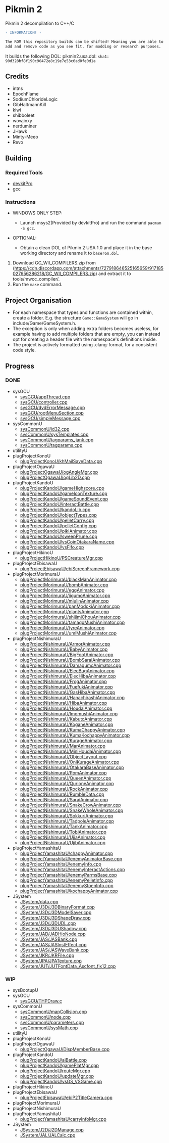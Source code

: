 # Pikmin 2
Pikmin 2 decompilation to C++/C

```diff
- INFORMATION! -

The ROM this repository builds can be shifted! Meaning you are able to now
add and remove code as you see fit, for modding or research purposes.
```

It builds the following DOL:
pikmin2.usa.dol: `sha1: 90d328bf8f190c90472e8c19e7e53c6ad0fe0d1a`

## Credits
- intns
- EpochFlame
- SodiumChlorideLogic
- GibHaltmannKill
- kiwi
- shibboleet
- wowjinxy
- nerduminer
- JHawk
- Minty-Meeo
- Revo

## Building

### Required Tools
* [devkitPro](https://devkitpro.org/wiki/Getting_Started)
* gcc

### Instructions

* WINDOWS ONLY STEP:
	- Launch msys2(Provided by devkitPro) and run the command `pacman -S gcc`.

* OPTIONAL:
	- Obtain a clean DOL of Pikmin 2 USA 1.0 and place it in the base working directory and rename it to `baserom.dol`.
	
1. Download GC_WII_COMPILERS.zip from (https://cdn.discordapp.com/attachments/727918646525165659/917185027656286218/GC_WII_COMPILERS.zip) and extract it to tools/mwcc_compiler/.
2. Run the `make` command.

## Project Organisation
- For each namespace that types and functions are contained within, create a folder. E.g. the structure `Game::GameSystem` will go in include/Game/GameSystem.h.
- The exception is only when adding extra folders becomes useless, for example having to add multiple folders that are empty, you can instead opt for creating a header file with the namespace's definitions inside.
- The project is actively formatted using .clang-format, for a consistent code style.

## Progress
### DONE
- sysGCU
	- <a href="https://github.com/doldecomp/pikmin2/tree/main/src/sysGCU/appThread.cpp">sysGCU/appThread.cpp</a>
	- <a href="https://github.com/doldecomp/pikmin2/tree/main/src/sysGCU/controller.cpp">sysGCU/controller.cpp</a>
	- <a href="https://github.com/doldecomp/pikmin2/tree/main/src/sysGCU/dvdErrorMessage.cpp">sysGCU/dvdErrorMessage.cpp</a>
	- <a href="https://github.com/doldecomp/pikmin2/tree/main/src/sysGCU/rootMenuSection.cpp">sysGCU/rootMenuSection.cpp</a>
	- <a href="https://github.com/doldecomp/pikmin2/tree/main/src/sysGCU/simpleMessage.cpp">sysGCU/simpleMessage.cpp</a>
- sysCommonU
	- <a href="https://github.com/doldecomp/pikmin2/tree/main/src/sysCommonU/id32.cpp">sysCommonU/id32.cpp</a>
	- <a href="https://github.com/doldecomp/pikmin2/tree/main/src/sysCommonU/sysTemplates.cpp">sysCommonU/sysTemplates.cpp</a>
	- <a href="https://github.com/doldecomp/pikmin2/tree/main/src/sysCommonU/tagparams_jank.cpp">sysCommonU/tagparams_jank.cpp</a>
	- <a href="https://github.com/doldecomp/pikmin2/tree/main/src/sysCommonU/tagparams.cpp">sysCommonU/tagparams.cpp</a>
- utilityU
- plugProjectKonoU
	- <a href="https://github.com/doldecomp/pikmin2/tree/main/src/plugProjectKonoU/khMailSaveData.cpp">plugProjectKonoU/khMailSaveData.cpp</a>
- plugProjectOgawaU
	- <a href="https://github.com/doldecomp/pikmin2/tree/main/src/plugProjectOgawaU/ogAngleMgr.cpp">plugProjectOgawaU/ogAngleMgr.cpp</a>
	- <a href="https://github.com/doldecomp/pikmin2/tree/main/src/plugProjectOgawaU/ogLib2D.cpp">plugProjectOgawaU/ogLib2D.cpp</a>
- plugProjectKandoU
	- <a href="https://github.com/doldecomp/pikmin2/tree/main/src/plugProjectKandoU/gameHighscore.cpp">plugProjectKandoU/gameHighscore.cpp</a>
	- <a href="https://github.com/doldecomp/pikmin2/tree/main/src/plugProjectKandoU/gameIconTexture.cpp">plugProjectKandoU/gameIconTexture.cpp</a>
	- <a href="https://github.com/doldecomp/pikmin2/tree/main/src/plugProjectKandoU/gameSoundEvent.cpp">plugProjectKandoU/gameSoundEvent.cpp</a>
	- <a href="https://github.com/doldecomp/pikmin2/tree/main/src/plugProjectKandoU/interactBattle.cpp">plugProjectKandoU/interactBattle.cpp</a>
	- <a href="https://github.com/doldecomp/pikmin2/tree/main/src/plugProjectKandoU/kandoLib.cpp">plugProjectKandoU/kandoLib.cpp</a>
	- <a href="https://github.com/doldecomp/pikmin2/tree/main/src/plugProjectKandoU/objectTypes.cpp">plugProjectKandoU/objectTypes.cpp</a>
	- <a href="https://github.com/doldecomp/pikmin2/tree/main/src/plugProjectKandoU/pelletCarry.cpp">plugProjectKandoU/pelletCarry.cpp</a>
	- <a href="https://github.com/doldecomp/pikmin2/tree/main/src/plugProjectKandoU/pelletConfig.cpp">plugProjectKandoU/pelletConfig.cpp</a>
	- <a href="https://github.com/doldecomp/pikmin2/tree/main/src/plugProjectKandoU/pikiAnimator.cpp">plugProjectKandoU/pikiAnimator.cpp</a>
	- <a href="https://github.com/doldecomp/pikmin2/tree/main/src/plugProjectKandoU/sweepPrune.cpp">plugProjectKandoU/sweepPrune.cpp</a>
	- <a href="https://github.com/doldecomp/pikmin2/tree/main/src/plugProjectKandoU/vsCoinOtakaraName.cpp">plugProjectKandoU/vsCoinOtakaraName.cpp</a>
	- <a href="https://github.com/doldecomp/pikmin2/tree/main/src/plugProjectKandoU/vsFifo.cpp">plugProjectKandoU/vsFifo.cpp</a>
- plugProjectHikinoU
	- <a href="https://github.com/doldecomp/pikmin2/tree/main/src/plugProjectHikinoU/PSCreatureMgr.cpp">plugProjectHikinoU/PSCreatureMgr.cpp</a>
- plugProjectEbisawaU
	- <a href="https://github.com/doldecomp/pikmin2/tree/main/src/plugProjectEbisawaU/ebiScreenFramework.cpp">plugProjectEbisawaU/ebiScreenFramework.cpp</a>
- plugProjectMorimuraU
	- <a href="https://github.com/doldecomp/pikmin2/tree/main/src/plugProjectMorimuraU/blackManAnimator.cpp">plugProjectMorimuraU/blackManAnimator.cpp</a>
	- <a href="https://github.com/doldecomp/pikmin2/tree/main/src/plugProjectMorimuraU/bombAnimator.cpp">plugProjectMorimuraU/bombAnimator.cpp</a>
	- <a href="https://github.com/doldecomp/pikmin2/tree/main/src/plugProjectMorimuraU/eggAnimator.cpp">plugProjectMorimuraU/eggAnimator.cpp</a>
	- <a href="https://github.com/doldecomp/pikmin2/tree/main/src/plugProjectMorimuraU/jigumoAnimator.cpp">plugProjectMorimuraU/jigumoAnimator.cpp</a>
	- <a href="https://github.com/doldecomp/pikmin2/tree/main/src/plugProjectMorimuraU/miulinAnimator.cpp">plugProjectMorimuraU/miulinAnimator.cpp</a>
	- <a href="https://github.com/doldecomp/pikmin2/tree/main/src/plugProjectMorimuraU/panModokiAnimator.cpp">plugProjectMorimuraU/panModokiAnimator.cpp</a>
	- <a href="https://github.com/doldecomp/pikmin2/tree/main/src/plugProjectMorimuraU/plantsAnimator.cpp">plugProjectMorimuraU/plantsAnimator.cpp</a>
	- <a href="https://github.com/doldecomp/pikmin2/tree/main/src/plugProjectMorimuraU/shijimiChouAnimator.cpp">plugProjectMorimuraU/shijimiChouAnimator.cpp</a>
	- <a href="https://github.com/doldecomp/pikmin2/tree/main/src/plugProjectMorimuraU/tamagoMushiAnimator.cpp">plugProjectMorimuraU/tamagoMushiAnimator.cpp</a>
	- <a href="https://github.com/doldecomp/pikmin2/tree/main/src/plugProjectMorimuraU/tyreAnimator.cpp">plugProjectMorimuraU/tyreAnimator.cpp</a>
	- <a href="https://github.com/doldecomp/pikmin2/tree/main/src/plugProjectMorimuraU/umiMushiAnimator.cpp">plugProjectMorimuraU/umiMushiAnimator.cpp</a>
- plugProjectNishimuraU
	- <a href="https://github.com/doldecomp/pikmin2/tree/main/src/plugProjectNishimuraU/ArmorAnimator.cpp">plugProjectNishimuraU/ArmorAnimator.cpp</a>
	- <a href="https://github.com/doldecomp/pikmin2/tree/main/src/plugProjectNishimuraU/BabyAnimator.cpp">plugProjectNishimuraU/BabyAnimator.cpp</a>
	- <a href="https://github.com/doldecomp/pikmin2/tree/main/src/plugProjectNishimuraU/BigFootAnimator.cpp">plugProjectNishimuraU/BigFootAnimator.cpp</a>
	- <a href="https://github.com/doldecomp/pikmin2/tree/main/src/plugProjectNishimuraU/BombSaraiAnimator.cpp">plugProjectNishimuraU/BombSaraiAnimator.cpp</a>
	- <a href="https://github.com/doldecomp/pikmin2/tree/main/src/plugProjectNishimuraU/DamagumoAnimator.cpp">plugProjectNishimuraU/DamagumoAnimator.cpp</a>
	- <a href="https://github.com/doldecomp/pikmin2/tree/main/src/plugProjectNishimuraU/ElecBugAnimator.cpp">plugProjectNishimuraU/ElecBugAnimator.cpp</a>
	- <a href="https://github.com/doldecomp/pikmin2/tree/main/src/plugProjectNishimuraU/ElecHibaAnimator.cpp">plugProjectNishimuraU/ElecHibaAnimator.cpp</a>
	- <a href="https://github.com/doldecomp/pikmin2/tree/main/src/plugProjectNishimuraU/FrogAnimator.cpp">plugProjectNishimuraU/FrogAnimator.cpp</a>
	- <a href="https://github.com/doldecomp/pikmin2/tree/main/src/plugProjectNishimuraU/FuefukiAnimator.cpp">plugProjectNishimuraU/FuefukiAnimator.cpp</a>
	- <a href="https://github.com/doldecomp/pikmin2/tree/main/src/plugProjectNishimuraU/GasHibaAnimator.cpp">plugProjectNishimuraU/GasHibaAnimator.cpp</a>
	- <a href="https://github.com/doldecomp/pikmin2/tree/main/src/plugProjectNishimuraU/HanachirashiAnimator.cpp">plugProjectNishimuraU/HanachirashiAnimator.cpp</a>
	- <a href="https://github.com/doldecomp/pikmin2/tree/main/src/plugProjectNishimuraU/HibaAnimator.cpp">plugProjectNishimuraU/HibaAnimator.cpp</a>
	- <a href="https://github.com/doldecomp/pikmin2/tree/main/src/plugProjectNishimuraU/HoudaiAnimator.cpp">plugProjectNishimuraU/HoudaiAnimator.cpp</a>
	- <a href="https://github.com/doldecomp/pikmin2/tree/main/src/plugProjectNishimuraU/ImomushiAnimator.cpp">plugProjectNishimuraU/ImomushiAnimator.cpp</a>
	- <a href="https://github.com/doldecomp/pikmin2/tree/main/src/plugProjectNishimuraU/KabutoAnimator.cpp">plugProjectNishimuraU/KabutoAnimator.cpp</a>
	- <a href="https://github.com/doldecomp/pikmin2/tree/main/src/plugProjectNishimuraU/KoganeAnimator.cpp">plugProjectNishimuraU/KoganeAnimator.cpp</a>
	- <a href="https://github.com/doldecomp/pikmin2/tree/main/src/plugProjectNishimuraU/KumaChappyAnimator.cpp">plugProjectNishimuraU/KumaChappyAnimator.cpp</a>
	- <a href="https://github.com/doldecomp/pikmin2/tree/main/src/plugProjectNishimuraU/KumaKochappyAnimator.cpp">plugProjectNishimuraU/KumaKochappyAnimator.cpp</a>
	- <a href="https://github.com/doldecomp/pikmin2/tree/main/src/plugProjectNishimuraU/KurageAnimator.cpp">plugProjectNishimuraU/KurageAnimator.cpp</a>
	- <a href="https://github.com/doldecomp/pikmin2/tree/main/src/plugProjectNishimuraU/MarAnimator.cpp">plugProjectNishimuraU/MarAnimator.cpp</a>
	- <a href="https://github.com/doldecomp/pikmin2/tree/main/src/plugProjectNishimuraU/MiniHoudaiAnimator.cpp">plugProjectNishimuraU/MiniHoudaiAnimator.cpp</a>
	- <a href="https://github.com/doldecomp/pikmin2/tree/main/src/plugProjectNishimuraU/ObjectLayout.cpp">plugProjectNishimuraU/ObjectLayout.cpp</a>
	- <a href="https://github.com/doldecomp/pikmin2/tree/main/src/plugProjectNishimuraU/OniKurageAnimator.cpp">plugProjectNishimuraU/OniKurageAnimator.cpp</a>
	- <a href="https://github.com/doldecomp/pikmin2/tree/main/src/plugProjectNishimuraU/OtakaraBaseAnimator.cpp">plugProjectNishimuraU/OtakaraBaseAnimator.cpp</a>
	- <a href="https://github.com/doldecomp/pikmin2/tree/main/src/plugProjectNishimuraU/PomAnimator.cpp">plugProjectNishimuraU/PomAnimator.cpp</a>
	- <a href="https://github.com/doldecomp/pikmin2/tree/main/src/plugProjectNishimuraU/QueenAnimator.cpp">plugProjectNishimuraU/QueenAnimator.cpp</a>
	- <a href="https://github.com/doldecomp/pikmin2/tree/main/src/plugProjectNishimuraU/QurioneAnimator.cpp">plugProjectNishimuraU/QurioneAnimator.cpp</a>
	- <a href="https://github.com/doldecomp/pikmin2/tree/main/src/plugProjectNishimuraU/RockAnimator.cpp">plugProjectNishimuraU/RockAnimator.cpp</a>
	- <a href="https://github.com/doldecomp/pikmin2/tree/main/src/plugProjectNishimuraU/RumbleData.cpp">plugProjectNishimuraU/RumbleData.cpp</a>
	- <a href="https://github.com/doldecomp/pikmin2/tree/main/src/plugProjectNishimuraU/SaraiAnimator.cpp">plugProjectNishimuraU/SaraiAnimator.cpp</a>
	- <a href="https://github.com/doldecomp/pikmin2/tree/main/src/plugProjectNishimuraU/SnakeCrowAnimator.cpp">plugProjectNishimuraU/SnakeCrowAnimator.cpp</a>
	- <a href="https://github.com/doldecomp/pikmin2/tree/main/src/plugProjectNishimuraU/SnakeWholeAnimator.cpp">plugProjectNishimuraU/SnakeWholeAnimator.cpp</a>
	- <a href="https://github.com/doldecomp/pikmin2/tree/main/src/plugProjectNishimuraU/SokkuriAnimator.cpp">plugProjectNishimuraU/SokkuriAnimator.cpp</a>
	- <a href="https://github.com/doldecomp/pikmin2/tree/main/src/plugProjectNishimuraU/TadpoleAnimator.cpp">plugProjectNishimuraU/TadpoleAnimator.cpp</a>
	- <a href="https://github.com/doldecomp/pikmin2/tree/main/src/plugProjectNishimuraU/TankAnimator.cpp">plugProjectNishimuraU/TankAnimator.cpp</a>
	- <a href="https://github.com/doldecomp/pikmin2/tree/main/src/plugProjectNishimuraU/TobiAnimator.cpp">plugProjectNishimuraU/TobiAnimator.cpp</a>
	- <a href="https://github.com/doldecomp/pikmin2/tree/main/src/plugProjectNishimuraU/UjiaAnimator.cpp">plugProjectNishimuraU/UjiaAnimator.cpp</a>
	- <a href="https://github.com/doldecomp/pikmin2/tree/main/src/plugProjectNishimuraU/UjibAnimator.cpp">plugProjectNishimuraU/UjibAnimator.cpp</a>
- plugProjectYamashitaU
	- <a href="https://github.com/doldecomp/pikmin2/tree/main/src/plugProjectYamashitaU/chappyAnimator.cpp">plugProjectYamashitaU/chappyAnimator.cpp</a>
	- <a href="https://github.com/doldecomp/pikmin2/tree/main/src/plugProjectYamashitaU/enemyAnimatorBase.cpp">plugProjectYamashitaU/enemyAnimatorBase.cpp</a>
	- <a href="https://github.com/doldecomp/pikmin2/tree/main/src/plugProjectYamashitaU/enemyInfo.cpp">plugProjectYamashitaU/enemyInfo.cpp</a>
	- <a href="https://github.com/doldecomp/pikmin2/tree/main/src/plugProjectYamashitaU/enemyInteractActions.cpp">plugProjectYamashitaU/enemyInteractActions.cpp</a>
	- <a href="https://github.com/doldecomp/pikmin2/tree/main/src/plugProjectYamashitaU/enemyParmsBase.cpp">plugProjectYamashitaU/enemyParmsBase.cpp</a>
	- <a href="https://github.com/doldecomp/pikmin2/tree/main/src/plugProjectYamashitaU/enemyPelletInfo.cpp">plugProjectYamashitaU/enemyPelletInfo.cpp</a>
	- <a href="https://github.com/doldecomp/pikmin2/tree/main/src/plugProjectYamashitaU/enemyStoenInfo.cpp">plugProjectYamashitaU/enemyStoenInfo.cpp</a>
	- <a href="https://github.com/doldecomp/pikmin2/tree/main/src/plugProjectYamashitaU/kochappyAnimator.cpp">plugProjectYamashitaU/kochappyAnimator.cpp</a>
- JSystem
	- <a href="https://github.com/doldecomp/pikmin2/tree/main/src/JSystem/data.cpp">JSystem/data.cpp</a>
	- <a href="https://github.com/doldecomp/pikmin2/tree/main/src/JSystem/J3D/J3DBinaryFormat.cpp">JSystem/J3D/J3DBinaryFormat.cpp</a>
	- <a href="https://github.com/doldecomp/pikmin2/tree/main/src/JSystem/J3D/J3DModelSaver.cpp">JSystem/J3D/J3DModelSaver.cpp</a>
	- <a href="https://github.com/doldecomp/pikmin2/tree/main/src/JSystem/J3D/J3DShapeDraw.cpp">JSystem/J3D/J3DShapeDraw.cpp</a>
	- <a href="https://github.com/doldecomp/pikmin2/tree/main/src/JSystem/J3D/J3DUDL.cpp">JSystem/J3D/J3DUDL.cpp</a>
	- <a href="https://github.com/doldecomp/pikmin2/tree/main/src/JSystem/J3D/J3DUShadow.cpp">JSystem/J3D/J3DUShadow.cpp</a>
	- <a href="https://github.com/doldecomp/pikmin2/tree/main/src/JSystem/JAD/JADHioNode.cpp">JSystem/JAD/JADHioNode.cpp</a>
	- <a href="https://github.com/doldecomp/pikmin2/tree/main/src/JSystem/JAS/JASBank.cpp">JSystem/JAS/JASBank.cpp</a>
	- <a href="https://github.com/doldecomp/pikmin2/tree/main/src/JSystem/JAS/JASInstEffect.cpp">JSystem/JAS/JASInstEffect.cpp</a>
	- <a href="https://github.com/doldecomp/pikmin2/tree/main/src/JSystem/JAS/JASWaveBank.cpp">JSystem/JAS/JASWaveBank.cpp</a>
	- <a href="https://github.com/doldecomp/pikmin2/tree/main/src/JSystem/JKR/JKRFile.cpp">JSystem/JKR/JKRFile.cpp</a>
	- <a href="https://github.com/doldecomp/pikmin2/tree/main/src/JSystem/JPA/JPATexture.cpp">JSystem/JPA/JPATexture.cpp</a>
	- <a href="https://github.com/doldecomp/pikmin2/tree/main/src/JSystem/JUT/JUTFontData_Ascfont_fix12.cpp">JSystem/JUT/JUTFontData_Ascfont_fix12.cpp</a>
### WIP
- sysBootupU
- sysGCU
	- <a href="https://github.com/doldecomp/pikmin2/tree/main/src/sysGCU/THPDraw.c">sysGCU/THPDraw.c</a>
- sysCommonU
	- <a href="https://github.com/doldecomp/pikmin2/tree/main/src/sysCommonU/mapCollision.cpp">sysCommonU/mapCollision.cpp</a>
	- <a href="https://github.com/doldecomp/pikmin2/tree/main/src/sysCommonU/node.cpp">sysCommonU/node.cpp</a>
	- <a href="https://github.com/doldecomp/pikmin2/tree/main/src/sysCommonU/parameters.cpp">sysCommonU/parameters.cpp</a>
	- <a href="https://github.com/doldecomp/pikmin2/tree/main/src/sysCommonU/sysMath.cpp">sysCommonU/sysMath.cpp</a>
- utilityU
- plugProjectKonoU
- plugProjectOgawaU
	- <a href="https://github.com/doldecomp/pikmin2/tree/main/src/plugProjectOgawaU/DispMemberBase.cpp">plugProjectOgawaU/DispMemberBase.cpp</a>
- plugProjectKandoU
	- <a href="https://github.com/doldecomp/pikmin2/tree/main/src/plugProjectKandoU/aiBattle.cpp">plugProjectKandoU/aiBattle.cpp</a>
	- <a href="https://github.com/doldecomp/pikmin2/tree/main/src/plugProjectKandoU/gamePlatMgr.cpp">plugProjectKandoU/gamePlatMgr.cpp</a>
	- <a href="https://github.com/doldecomp/pikmin2/tree/main/src/plugProjectKandoU/routeMgr.cpp">plugProjectKandoU/routeMgr.cpp</a>
	- <a href="https://github.com/doldecomp/pikmin2/tree/main/src/plugProjectKandoU/updateMgr.cpp">plugProjectKandoU/updateMgr.cpp</a>
	- <a href="https://github.com/doldecomp/pikmin2/tree/main/src/plugProjectKandoU/vsGS_VSGame.cpp">plugProjectKandoU/vsGS_VSGame.cpp</a>
- plugProjectHikinoU
- plugProjectEbisawaU
	- <a href="https://github.com/doldecomp/pikmin2/tree/main/src/plugProjectEbisawaU/ebiP2TitleCamera.cpp">plugProjectEbisawaU/ebiP2TitleCamera.cpp</a>
- plugProjectMorimuraU
- plugProjectNishimuraU
- plugProjectYamashitaU
	- <a href="https://github.com/doldecomp/pikmin2/tree/main/src/plugProjectYamashitaU/carryInfoMgr.cpp">plugProjectYamashitaU/carryInfoMgr.cpp</a>
- JSystem
	- <a href="https://github.com/doldecomp/pikmin2/tree/main/src/JSystem/J2D/J2DManage.cpp">JSystem/J2D/J2DManage.cpp</a>
	- <a href="https://github.com/doldecomp/pikmin2/tree/main/src/JSystem/JAL/JALCalc.cpp">JSystem/JAL/JALCalc.cpp</a>
